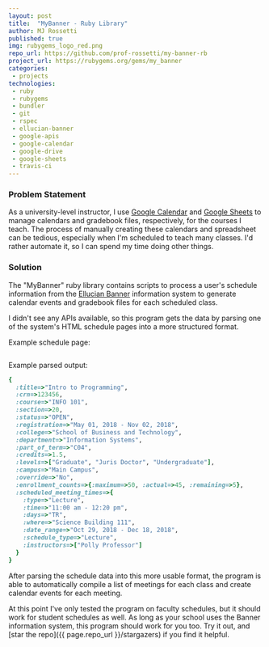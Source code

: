 ```yaml
---
layout: post
title:  "MyBanner - Ruby Library"
author: MJ Rossetti
published: true
img: rubygems_logo_red.png
repo_url: https://github.com/prof-rossetti/my-banner-rb
project_url: https://rubygems.org/gems/my_banner
categories:
 - projects
technologies:
 - ruby
 - rubygems
 - bundler
 - git
 - rspec
 - ellucian-banner
 - google-apis
 - google-calendar
 - google-drive
 - google-sheets
 - travis-ci
---
```


### Problem Statement

As a university-level instructor, I use [Google Calendar](https://calendar.google.com) and [Google Sheets](https://docs.google.com/spreadsheets) to manage calendars and gradebook files, respectively, for the courses I teach. The process of manually creating these calendars and spreadsheet can be tedious, especially when I'm scheduled to teach many classes. I'd rather automate it, so I can spend my time doing other things.


### Solution

The "MyBanner" ruby library contains scripts to process a user's schedule information from the [Ellucian Banner](https://www.ellucian.com/solutions/ellucian-banner) information system to generate calendar events and gradebook files for each scheduled class.

I didn't see any APIs available, so this program gets the data by parsing one of the system's HTML schedule pages into a more structured format.

Example schedule page:

<img class="img-responsive" src="{{ site.base_url }}/assets/img/posts/my-banner-schedule-html.png" alt="">

Example parsed output:

```rb
{
  :title=>"Intro to Programming",
  :crn=>123456,
  :course=>"INFO 101",
  :section=>20,
  :status=>"OPEN",
  :registration=>"May 01, 2018 - Nov 02, 2018",
  :college=>"School of Business and Technology",
  :department=>"Information Systems",
  :part_of_term=>"C04",
  :credits=>1.5,
  :levels=>["Graduate", "Juris Doctor", "Undergraduate"],
  :campus=>"Main Campus",
  :override=>"No",
  :enrollment_counts=>{:maximum=>50, :actual=>45, :remaining=>5},
  :scheduled_meeting_times=>{
    :type=>"Lecture",
    :time=>"11:00 am - 12:20 pm",
    :days=>"TR",
    :where=>"Science Building 111",
    :date_range=>"Oct 29, 2018 - Dec 18, 2018",
    :schedule_type=>"Lecture",
    :instructors=>["Polly Professor"]
  }
}
```

After parsing the schedule data into this more usable format, the program is able to automatically compile a list of meetings for each class and create calendar events for each meeting.

At this point I've only tested the program on faculty schedules, but it should work for student schedules as well. As long as your school uses the Banner information system, this program should work for you too. Try it out, and [star the repo]({{ page.repo_url }}/stargazers) if you find it helpful.
